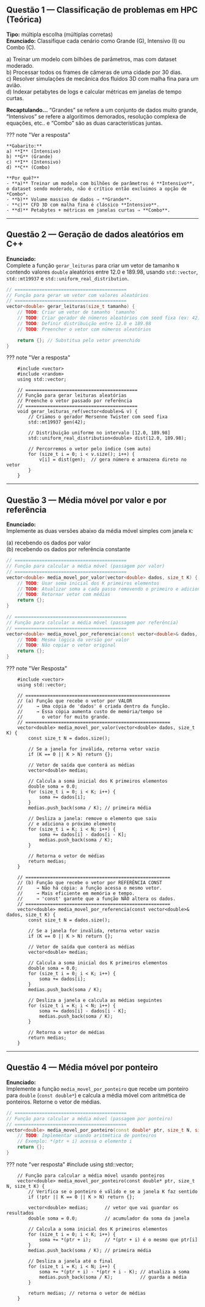  

## Questão 1 — Classificação de problemas em HPC (Teórica)

**Tipo:** múltipla escolha (múltiplas corretas)  
**Enunciado:** Classifique cada cenário como Grande (G), Intensivo (I) ou Combo (C).

a) Treinar um modelo com bilhões de parâmetros, mas com dataset moderado.  
b) Processar todos os frames de câmeras de uma cidade por 30 dias.  
c) Resolver simulações de mecânica dos fluidos 3D com malha fina para um avião.  
d) Indexar petabytes de logs e calcular métricas em janelas de tempo curtas.  

**Recaptulando...** “Grandes” se refere a um conjunto de dados muito grande, “Intensivos” se refere a algoritimos demorados, resolução complexa de equações, etc.. e “Combo” são as duas características juntas. 

??? note "Ver a resposta"

    **Gabarito:**  
    a) **I** (Intensivo)  
    b) **G** (Grande)  
    c) **I** (Intensivo)  
    d) **C** (Combo)

    **Por quê?**  
    - **a)** Treinar um modelo com bilhões de parâmetros é **Intensivo**, o dataset sendo moderado, não é crítico então excluimos a opção de *Combo*.  
    - **b)** Volume massivo de dados ⇒ **Grande**.  
    - **c)** CFD 3D com malha fina é clássico **Intensivo**.  
    - **d)** Petabytes + métricas em janelas curtas ⇒ **Combo**.

---

## Questão 2 — Geração de dados aleatórios em C++

**Enunciado:**  
Complete a função `gerar_leituras` para criar um vetor de tamanho `N` contendo valores `double` aleatórios entre 12.0 e 189.98, usando `std::vector`, `std::mt19937` e `std::uniform_real_distribution`.

```cpp
// =========================================
// Função para gerar um vetor com valores aleatórios
// =========================================
vector<double> gerar_leituras(size_t tamanho) {
    // TODO: Criar um vetor de tamanho `tamanho`
    // TODO: Criar gerador de números aleatórios com seed fixa (ex: 42)
    // TODO: Definir distribuição entre 12.0 e 189.98
    // TODO: Preencher o vetor com números aleatórios

    return {}; // Substitua pelo vetor preenchido
}
```

??? note "Ver a resposta"

        #include <vector>
        #include <random>
        using std::vector;

        // =========================================
        // Função para gerar leituras aleatórias
        // Preenche o vetor passado por referência
        // =========================================
        void gerar_leituras_ref(vector<double>& v) {
            // Criamos o gerador Mersenne Twister com seed fixa
            std::mt19937 gen(42);

            // Distribuição uniforme no intervalo [12.0, 189.98]
            std::uniform_real_distribution<double> dist(12.0, 189.98);

            // Percorremos o vetor pelo índice (sem auto)
            for (size_t i = 0; i < v.size(); i++) {
                v[i] = dist(gen);  // gera número e armazena direto no vetor
            }
        }


---

## Questão 3 — Média móvel por valor e por referência

**Enunciado:**  
Implemente as duas versões abaixo da média móvel simples com janela `K`:  

(a) recebendo os dados por valor  
(b) recebendo os dados por referência constante  

```cpp
// =========================================
// Função para calcular a média móvel (passagem por valor)
// =========================================
vector<double> media_movel_por_valor(vector<double> dados, size_t K) {
    // TODO: Usar soma inicial dos K primeiros elementos
    // TODO: Atualizar soma a cada passo removendo o primeiro e adicionando o próximo
    // TODO: Retornar vetor com médias
    return {};
}

// =========================================
// Função para calcular a média móvel (passagem por referência)
// =========================================
vector<double> media_movel_por_referencia(const vector<double>& dados, size_t K) {
    // TODO: Mesma lógica da versão por valor
    // TODO: Não copiar o vetor original
    return {};
}
```

??? note "Ver Resposta"
    
        #include <vector>
        using std::vector;

        // =====================================================
        // (a) Função que recebe o vetor por VALOR
        //     → Uma cópia de 'dados' é criada dentro da função.
        //     → Essa cópia aumenta custo de memória/tempo se
        //       o vetor for muito grande.
        // =====================================================
        vector<double> media_movel_por_valor(vector<double> dados, size_t K) {
            const size_t N = dados.size();

            // Se a janela for inválida, retorna vetor vazio
            if (K == 0 || K > N) return {};

            // Vetor de saída que conterá as médias
            vector<double> medias;

            // Calcula a soma inicial dos K primeiros elementos
            double soma = 0.0;
            for (size_t i = 0; i < K; i++) {
                soma += dados[i];
            }
            medias.push_back(soma / K); // primeira média

            // Desliza a janela: remove o elemento que saiu
            // e adiciona o próximo elemento
            for (size_t i = K; i < N; i++) {
                soma += dados[i] - dados[i - K];
                medias.push_back(soma / K);
            }

            // Retorna o vetor de médias
            return medias;
        }

        // =====================================================
        // (b) Função que recebe o vetor por REFERÊNCIA CONST
        //     → Não há cópia: a função acessa o mesmo vetor.
        //     → Mais eficiente em memória e tempo.
        //     → 'const' garante que a função NÃO altera os dados.
        // =====================================================
        vector<double> media_movel_por_referencia(const vector<double>& dados, size_t K) {
            const size_t N = dados.size();

            // Se a janela for inválida, retorna vetor vazio
            if (K == 0 || K > N) return {};

            // Vetor de saída que conterá as médias
            vector<double> medias;

            // Calcula a soma inicial dos K primeiros elementos
            double soma = 0.0;
            for (size_t i = 0; i < K; i++) {
                soma += dados[i];
            }
            medias.push_back(soma / K);

            // Desliza a janela e calcula as médias seguintes
            for (size_t i = K; i < N; i++) {
                soma += dados[i] - dados[i - K];
                medias.push_back(soma / K);
            }

            // Retorna o vetor de médias
            return medias;
        }

        
---

## Questão 4 — Média móvel por ponteiro

**Enunciado:**  
Implemente a função `media_movel_por_ponteiro` que recebe um ponteiro para `double` (`const double*`) e calcula a média móvel com aritmética de ponteiros. Retorne o vetor de médias.

```cpp
// =========================================
// Função para calcular a média móvel (passagem por ponteiro)
// =========================================
vector<double> media_movel_por_ponteiro(const double* ptr, size_t N, size_t K) {
    // TODO: Implementar usando aritmética de ponteiros
    // Exemplo: *(ptr + i) acessa o elemento i
    return {};
}
```
??? note "ver resposta"
        #include <vector>
        using std::vector;

        // Função para calcular a média móvel usando ponteiros
        vector<double> media_movel_por_ponteiro(const double* ptr, size_t N, size_t K) {
            // Verifica se o ponteiro é válido e se a janela K faz sentido
            if (!ptr || K == 0 || K > N) return {};

            vector<double> medias;      // vetor que vai guardar os resultados
            double soma = 0.0;          // acumulador da soma da janela

            // Calcula a soma inicial dos K primeiros elementos
            for (size_t i = 0; i < K; i++) {
                soma += *(ptr + i);     // *(ptr + i) é o mesmo que ptr[i]
            }
            medias.push_back(soma / K); // primeira média

            // Desliza a janela até o final
            for (size_t i = K; i < N; i++) {
                soma += *(ptr + i) - *(ptr + i - K); // atualiza a soma
                medias.push_back(soma / K);          // guarda a média
            }

            return medias; // retorna o vetor de médias
        }
